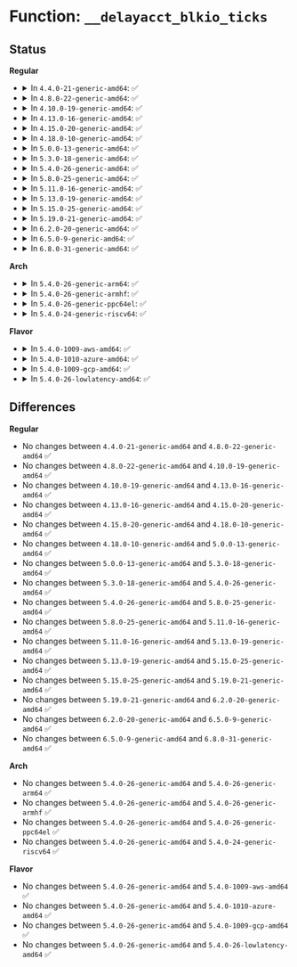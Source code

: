 # Function: <code>__delayacct_blkio_ticks</code>

## Status
<b>Regular</b>
<ul>
<li>
<details>
<summary>In <code>4.4.0-21-generic-amd64</code>: ✅</summary>

```c
__u64 __delayacct_blkio_ticks(struct task_struct * tsk)
```

```json
{
  "name": "__delayacct_blkio_ticks",
  "collision_type": "Unique Global",
  "inline_type": "No",
  "funcs": [
    {
      "addr": 18446744071580147952,
      "name": "__delayacct_blkio_ticks",
      "external": true,
      "loc": "kernel/delayacct.c:135",
      "file": "kernel/delayacct.c",
      "inline": "seen, unknown",
      "caller_inline": [],
      "caller_func": [
        "fs/proc/array.c:do_task_stat"
      ]
    }
  ],
  "symbols": [
    {
      "addr": 18446744071580147952,
      "name": "__delayacct_blkio_ticks",
      "section": ".text",
      "bind": "STB_GLOBAL",
      "size": 80
    }
  ]
}
```
</details>
</li>
<li>
<details>
<summary>In <code>4.8.0-22-generic-amd64</code>: ✅</summary>

```c
__u64 __delayacct_blkio_ticks(struct task_struct * tsk)
```

```json
{
  "name": "__delayacct_blkio_ticks",
  "collision_type": "Unique Global",
  "inline_type": "No",
  "funcs": [
    {
      "addr": 18446744071580182336,
      "name": "__delayacct_blkio_ticks",
      "external": true,
      "loc": "kernel/delayacct.c:135",
      "file": "kernel/delayacct.c",
      "inline": "seen, unknown",
      "caller_inline": [],
      "caller_func": [
        "fs/proc/array.c:do_task_stat"
      ]
    }
  ],
  "symbols": [
    {
      "addr": 18446744071580182336,
      "name": "__delayacct_blkio_ticks",
      "section": ".text",
      "bind": "STB_GLOBAL",
      "size": 80
    }
  ]
}
```
</details>
</li>
<li>
<details>
<summary>In <code>4.10.0-19-generic-amd64</code>: ✅</summary>

```c
__u64 __delayacct_blkio_ticks(struct task_struct * tsk)
```

```json
{
  "name": "__delayacct_blkio_ticks",
  "collision_type": "Unique Global",
  "inline_type": "No",
  "funcs": [
    {
      "addr": 18446744071580222848,
      "name": "__delayacct_blkio_ticks",
      "external": true,
      "loc": "kernel/delayacct.c:135",
      "file": "kernel/delayacct.c",
      "inline": "seen, unknown",
      "caller_inline": [],
      "caller_func": [
        "fs/proc/array.c:do_task_stat"
      ]
    }
  ],
  "symbols": [
    {
      "addr": 18446744071580222848,
      "name": "__delayacct_blkio_ticks",
      "section": ".text",
      "bind": "STB_GLOBAL",
      "size": 80
    }
  ]
}
```
</details>
</li>
<li>
<details>
<summary>In <code>4.13.0-16-generic-amd64</code>: ✅</summary>

```c
__u64 __delayacct_blkio_ticks(struct task_struct * tsk)
```

```json
{
  "name": "__delayacct_blkio_ticks",
  "collision_type": "Unique Global",
  "inline_type": "No",
  "funcs": [
    {
      "addr": 18446744071580232560,
      "name": "__delayacct_blkio_ticks",
      "external": true,
      "loc": "kernel/delayacct.c:137",
      "file": "kernel/delayacct.c",
      "inline": "seen, unknown",
      "caller_inline": [],
      "caller_func": [
        "fs/proc/array.c:do_task_stat"
      ]
    }
  ],
  "symbols": [
    {
      "addr": 18446744071580232560,
      "name": "__delayacct_blkio_ticks",
      "section": ".text",
      "bind": "STB_GLOBAL",
      "size": 80
    }
  ]
}
```
</details>
</li>
<li>
<details>
<summary>In <code>4.15.0-20-generic-amd64</code>: ✅</summary>

```c
__u64 __delayacct_blkio_ticks(struct task_struct * tsk)
```

```json
{
  "name": "__delayacct_blkio_ticks",
  "collision_type": "Unique Global",
  "inline_type": "No",
  "funcs": [
    {
      "addr": 18446744071580283792,
      "name": "__delayacct_blkio_ticks",
      "external": true,
      "loc": "kernel/delayacct.c:145",
      "file": "kernel/delayacct.c",
      "inline": "seen, unknown",
      "caller_inline": [],
      "caller_func": [
        "fs/proc/array.c:do_task_stat"
      ]
    }
  ],
  "symbols": [
    {
      "addr": 18446744071580283792,
      "name": "__delayacct_blkio_ticks",
      "section": ".text",
      "bind": "STB_GLOBAL",
      "size": 80
    }
  ]
}
```
</details>
</li>
<li>
<details>
<summary>In <code>4.18.0-10-generic-amd64</code>: ✅</summary>

```c
__u64 __delayacct_blkio_ticks(struct task_struct * tsk)
```

```json
{
  "name": "__delayacct_blkio_ticks",
  "collision_type": "Unique Global",
  "inline_type": "No",
  "funcs": [
    {
      "addr": 18446744071580345088,
      "name": "__delayacct_blkio_ticks",
      "external": true,
      "loc": "kernel/delayacct.c:146",
      "file": "kernel/delayacct.c",
      "inline": "seen, unknown",
      "caller_inline": [],
      "caller_func": [
        "fs/proc/array.c:do_task_stat"
      ]
    }
  ],
  "symbols": [
    {
      "addr": 18446744071580345088,
      "name": "__delayacct_blkio_ticks",
      "section": ".text",
      "bind": "STB_GLOBAL",
      "size": 80
    }
  ]
}
```
</details>
</li>
<li>
<details>
<summary>In <code>5.0.0-13-generic-amd64</code>: ✅</summary>

```c
__u64 __delayacct_blkio_ticks(struct task_struct * tsk)
```

```json
{
  "name": "__delayacct_blkio_ticks",
  "collision_type": "Unique Global",
  "inline_type": "No",
  "funcs": [
    {
      "addr": 18446744071580401008,
      "name": "__delayacct_blkio_ticks",
      "external": true,
      "loc": "kernel/delayacct.c:149",
      "file": "kernel/delayacct.c",
      "inline": "seen, unknown",
      "caller_inline": [],
      "caller_func": [
        "fs/proc/array.c:do_task_stat"
      ]
    }
  ],
  "symbols": [
    {
      "addr": 18446744071580401008,
      "name": "__delayacct_blkio_ticks",
      "section": ".text",
      "bind": "STB_GLOBAL",
      "size": 80
    }
  ]
}
```
</details>
</li>
<li>
<details>
<summary>In <code>5.3.0-18-generic-amd64</code>: ✅</summary>

```c
__u64 __delayacct_blkio_ticks(struct task_struct * tsk)
```

```json
{
  "name": "__delayacct_blkio_ticks",
  "collision_type": "Unique Global",
  "inline_type": "No",
  "funcs": [
    {
      "addr": 18446744071580453776,
      "name": "__delayacct_blkio_ticks",
      "external": true,
      "loc": "kernel/delayacct.c:140",
      "file": "kernel/delayacct.c",
      "inline": "seen, unknown",
      "caller_inline": [],
      "caller_func": [
        "fs/proc/array.c:do_task_stat"
      ]
    }
  ],
  "symbols": [
    {
      "addr": 18446744071580453776,
      "name": "__delayacct_blkio_ticks",
      "section": ".text",
      "bind": "STB_GLOBAL",
      "size": 80
    }
  ]
}
```
</details>
</li>
<li>
<details>
<summary>In <code>5.4.0-26-generic-amd64</code>: ✅</summary>

```c
__u64 __delayacct_blkio_ticks(struct task_struct * tsk)
```

```json
{
  "name": "__delayacct_blkio_ticks",
  "collision_type": "Unique Global",
  "inline_type": "No",
  "funcs": [
    {
      "addr": 18446744071580502736,
      "name": "__delayacct_blkio_ticks",
      "external": true,
      "loc": "kernel/delayacct.c:140",
      "file": "kernel/delayacct.c",
      "inline": "seen, unknown",
      "caller_inline": [],
      "caller_func": [
        "fs/proc/array.c:do_task_stat"
      ]
    }
  ],
  "symbols": [
    {
      "addr": 18446744071580502736,
      "name": "__delayacct_blkio_ticks",
      "section": ".text",
      "bind": "STB_GLOBAL",
      "size": 80
    }
  ]
}
```
</details>
</li>
<li>
<details>
<summary>In <code>5.8.0-25-generic-amd64</code>: ✅</summary>

```c
__u64 __delayacct_blkio_ticks(struct task_struct * tsk)
```

```json
{
  "name": "__delayacct_blkio_ticks",
  "collision_type": "Unique Global",
  "inline_type": "No",
  "funcs": [
    {
      "addr": 18446744071580588848,
      "name": "__delayacct_blkio_ticks",
      "external": true,
      "loc": "kernel/delayacct.c:140",
      "file": "kernel/delayacct.c",
      "inline": "seen, unknown",
      "caller_inline": [],
      "caller_func": [
        "fs/proc/array.c:do_task_stat"
      ]
    }
  ],
  "symbols": [
    {
      "addr": 18446744071580588848,
      "name": "__delayacct_blkio_ticks",
      "section": ".text",
      "bind": "STB_GLOBAL",
      "size": 80
    }
  ]
}
```
</details>
</li>
<li>
<details>
<summary>In <code>5.11.0-16-generic-amd64</code>: ✅</summary>

```c
__u64 __delayacct_blkio_ticks(struct task_struct * tsk)
```

```json
{
  "name": "__delayacct_blkio_ticks",
  "collision_type": "Unique Global",
  "inline_type": "No",
  "funcs": [
    {
      "addr": 18446744071580578128,
      "name": "__delayacct_blkio_ticks",
      "external": true,
      "loc": "kernel/delayacct.c:140",
      "file": "kernel/delayacct.c",
      "inline": "seen, unknown",
      "caller_inline": [],
      "caller_func": [
        "fs/proc/array.c:do_task_stat"
      ]
    }
  ],
  "symbols": [
    {
      "addr": 18446744071580578128,
      "name": "__delayacct_blkio_ticks",
      "section": ".text",
      "bind": "STB_GLOBAL",
      "size": 80
    }
  ]
}
```
</details>
</li>
<li>
<details>
<summary>In <code>5.13.0-19-generic-amd64</code>: ✅</summary>

```c
__u64 __delayacct_blkio_ticks(struct task_struct * tsk)
```

```json
{
  "name": "__delayacct_blkio_ticks",
  "collision_type": "Unique Global",
  "inline_type": "No",
  "funcs": [
    {
      "addr": 18446744071580581008,
      "name": "__delayacct_blkio_ticks",
      "external": true,
      "loc": "kernel/delayacct.c:140",
      "file": "kernel/delayacct.c",
      "inline": "seen, unknown",
      "caller_inline": [],
      "caller_func": [
        "fs/proc/array.c:do_task_stat"
      ]
    }
  ],
  "symbols": [
    {
      "addr": 18446744071580581008,
      "name": "__delayacct_blkio_ticks",
      "section": ".text",
      "bind": "STB_GLOBAL",
      "size": 80
    }
  ]
}
```
</details>
</li>
<li>
<details>
<summary>In <code>5.15.0-25-generic-amd64</code>: ✅</summary>

```c
__u64 __delayacct_blkio_ticks(struct task_struct * tsk)
```

```json
{
  "name": "__delayacct_blkio_ticks",
  "collision_type": "Unique Global",
  "inline_type": "No",
  "funcs": [
    {
      "addr": 18446744071580751808,
      "name": "__delayacct_blkio_ticks",
      "external": true,
      "loc": "kernel/delayacct.c:176",
      "file": "kernel/delayacct.c",
      "inline": "seen, unknown",
      "caller_inline": [],
      "caller_func": [
        "fs/proc/array.c:do_task_stat"
      ]
    }
  ],
  "symbols": [
    {
      "addr": 18446744071580751808,
      "name": "__delayacct_blkio_ticks",
      "section": ".text",
      "bind": "STB_GLOBAL",
      "size": 80
    }
  ]
}
```
</details>
</li>
<li>
<details>
<summary>In <code>5.19.0-21-generic-amd64</code>: ✅</summary>

```c
__u64 __delayacct_blkio_ticks(struct task_struct * tsk)
```

```json
{
  "name": "__delayacct_blkio_ticks",
  "collision_type": "Unique Global",
  "inline_type": "No",
  "funcs": [
    {
      "addr": 18446744071580966368,
      "name": "__delayacct_blkio_ticks",
      "external": true,
      "loc": "kernel/delayacct.c:193",
      "file": "kernel/delayacct.c",
      "inline": "seen, unknown",
      "caller_inline": [],
      "caller_func": [
        "fs/proc/array.c:do_task_stat"
      ]
    }
  ],
  "symbols": [
    {
      "addr": 18446744071580966368,
      "name": "__delayacct_blkio_ticks",
      "section": ".text",
      "bind": "STB_GLOBAL",
      "size": 84
    }
  ]
}
```
</details>
</li>
<li>
<details>
<summary>In <code>6.2.0-20-generic-amd64</code>: ✅</summary>

```c
__u64 __delayacct_blkio_ticks(struct task_struct * tsk)
```

```json
{
  "name": "__delayacct_blkio_ticks",
  "collision_type": "Unique Global",
  "inline_type": "No",
  "funcs": [
    {
      "addr": 18446744071581261760,
      "name": "__delayacct_blkio_ticks",
      "external": true,
      "loc": "kernel/delayacct.c:193",
      "file": "kernel/delayacct.c",
      "inline": "seen, unknown",
      "caller_inline": [],
      "caller_func": [
        "fs/proc/array.c:do_task_stat"
      ]
    }
  ],
  "symbols": [
    {
      "addr": 18446744071581261760,
      "name": "__delayacct_blkio_ticks",
      "section": ".text",
      "bind": "STB_GLOBAL",
      "size": 84
    }
  ]
}
```
</details>
</li>
<li>
<details>
<summary>In <code>6.5.0-9-generic-amd64</code>: ✅</summary>

```c
__u64 __delayacct_blkio_ticks(struct task_struct * tsk)
```

```json
{
  "name": "__delayacct_blkio_ticks",
  "collision_type": "Unique Global",
  "inline_type": "No",
  "funcs": [
    {
      "addr": 18446744071581356880,
      "name": "__delayacct_blkio_ticks",
      "external": true,
      "loc": "kernel/delayacct.c:196",
      "file": "kernel/delayacct.c",
      "inline": "seen, unknown",
      "caller_inline": [],
      "caller_func": [
        "fs/proc/array.c:do_task_stat"
      ]
    }
  ],
  "symbols": [
    {
      "addr": 18446744071581356880,
      "name": "__delayacct_blkio_ticks",
      "section": ".text",
      "bind": "STB_GLOBAL",
      "size": 84
    }
  ]
}
```
</details>
</li>
<li>
<details>
<summary>In <code>6.8.0-31-generic-amd64</code>: ✅</summary>

```c
__u64 __delayacct_blkio_ticks(struct task_struct * tsk)
```

```json
{
  "name": "__delayacct_blkio_ticks",
  "collision_type": "Unique Global",
  "inline_type": "No",
  "funcs": [
    {
      "addr": 18446744071581462992,
      "name": "__delayacct_blkio_ticks",
      "external": true,
      "loc": "kernel/delayacct.c:196",
      "file": "kernel/delayacct.c",
      "inline": "seen, unknown",
      "caller_inline": [],
      "caller_func": [
        "fs/proc/array.c:do_task_stat"
      ]
    }
  ],
  "symbols": [
    {
      "addr": 18446744071581462992,
      "name": "__delayacct_blkio_ticks",
      "section": ".text",
      "bind": "STB_GLOBAL",
      "size": 84
    }
  ]
}
```
</details>
</li>
</ul>
<b>Arch</b>
<ul>
<li>
<details>
<summary>In <code>5.4.0-26-generic-arm64</code>: ✅</summary>

```c
__u64 __delayacct_blkio_ticks(struct task_struct * tsk)
```

```json
{
  "name": "__delayacct_blkio_ticks",
  "collision_type": "Unique Global",
  "inline_type": "No",
  "funcs": [
    {
      "addr": 18446603336491781144,
      "name": "__delayacct_blkio_ticks",
      "external": true,
      "loc": "kernel/delayacct.c:140",
      "file": "kernel/delayacct.c",
      "inline": "seen, unknown",
      "caller_inline": [],
      "caller_func": [
        "fs/proc/array.c:do_task_stat"
      ]
    }
  ],
  "symbols": [
    {
      "addr": 18446603336491781144,
      "name": "__delayacct_blkio_ticks",
      "section": ".text",
      "bind": "STB_GLOBAL",
      "size": 168
    }
  ]
}
```
</details>
</li>
<li>
<details>
<summary>In <code>5.4.0-26-generic-armhf</code>: ✅</summary>

```c
__u64 __delayacct_blkio_ticks(struct task_struct * tsk)
```

```json
{
  "name": "__delayacct_blkio_ticks",
  "collision_type": "Unique Global",
  "inline_type": "No",
  "funcs": [
    {
      "addr": 3225728660,
      "name": "__delayacct_blkio_ticks",
      "external": true,
      "loc": "kernel/delayacct.c:140",
      "file": "kernel/delayacct.c",
      "inline": "seen, unknown",
      "caller_inline": [],
      "caller_func": [
        "fs/proc/array.c:do_task_stat"
      ]
    }
  ],
  "symbols": [
    {
      "addr": 3225728660,
      "name": "__delayacct_blkio_ticks",
      "section": ".text",
      "bind": "STB_GLOBAL",
      "size": 104
    }
  ]
}
```
</details>
</li>
<li>
<details>
<summary>In <code>5.4.0-26-generic-ppc64el</code>: ✅</summary>

```c
__u64 __delayacct_blkio_ticks(struct task_struct * tsk)
```

```json
{
  "name": "__delayacct_blkio_ticks",
  "collision_type": "Unique Global",
  "inline_type": "No",
  "funcs": [
    {
      "addr": 13835058055284828352,
      "name": "__delayacct_blkio_ticks",
      "external": true,
      "loc": "kernel/delayacct.c:140",
      "file": "kernel/delayacct.c",
      "inline": "seen, unknown",
      "caller_inline": [],
      "caller_func": [
        "fs/proc/array.c:do_task_stat"
      ]
    }
  ],
  "symbols": [
    {
      "addr": 13835058055284828352,
      "name": "__delayacct_blkio_ticks",
      "section": ".text",
      "bind": "STB_GLOBAL",
      "size": 124
    }
  ]
}
```
</details>
</li>
<li>
<details>
<summary>In <code>5.4.0-24-generic-riscv64</code>: ✅</summary>

```c
__u64 __delayacct_blkio_ticks(struct task_struct * tsk)
```

```json
{
  "name": "__delayacct_blkio_ticks",
  "collision_type": "Unique Global",
  "inline_type": "No",
  "funcs": [
    {
      "addr": 18446743936272096942,
      "name": "__delayacct_blkio_ticks",
      "external": true,
      "loc": "kernel/delayacct.c:140",
      "file": "kernel/delayacct.c",
      "inline": "seen, unknown",
      "caller_inline": [],
      "caller_func": [
        "fs/proc/array.c:do_task_stat"
      ]
    }
  ],
  "symbols": [
    {
      "addr": 18446743936272096942,
      "name": "__delayacct_blkio_ticks",
      "section": ".text",
      "bind": "STB_GLOBAL",
      "size": 92
    }
  ]
}
```
</details>
</li>
</ul>
<b>Flavor</b>
<ul>
<li>
<details>
<summary>In <code>5.4.0-1009-aws-amd64</code>: ✅</summary>

```c
__u64 __delayacct_blkio_ticks(struct task_struct * tsk)
```

```json
{
  "name": "__delayacct_blkio_ticks",
  "collision_type": "Unique Global",
  "inline_type": "No",
  "funcs": [
    {
      "addr": 18446744071580471536,
      "name": "__delayacct_blkio_ticks",
      "external": true,
      "loc": "kernel/delayacct.c:140",
      "file": "kernel/delayacct.c",
      "inline": "seen, unknown",
      "caller_inline": [],
      "caller_func": [
        "fs/proc/array.c:do_task_stat"
      ]
    }
  ],
  "symbols": [
    {
      "addr": 18446744071580471536,
      "name": "__delayacct_blkio_ticks",
      "section": ".text",
      "bind": "STB_GLOBAL",
      "size": 80
    }
  ]
}
```
</details>
</li>
<li>
<details>
<summary>In <code>5.4.0-1010-azure-amd64</code>: ✅</summary>

```c
__u64 __delayacct_blkio_ticks(struct task_struct * tsk)
```

```json
{
  "name": "__delayacct_blkio_ticks",
  "collision_type": "Unique Global",
  "inline_type": "No",
  "funcs": [
    {
      "addr": 18446744071580418576,
      "name": "__delayacct_blkio_ticks",
      "external": true,
      "loc": "kernel/delayacct.c:140",
      "file": "kernel/delayacct.c",
      "inline": "seen, unknown",
      "caller_inline": [],
      "caller_func": [
        "fs/proc/array.c:do_task_stat"
      ]
    }
  ],
  "symbols": [
    {
      "addr": 18446744071580418576,
      "name": "__delayacct_blkio_ticks",
      "section": ".text",
      "bind": "STB_GLOBAL",
      "size": 80
    }
  ]
}
```
</details>
</li>
<li>
<details>
<summary>In <code>5.4.0-1009-gcp-amd64</code>: ✅</summary>

```c
__u64 __delayacct_blkio_ticks(struct task_struct * tsk)
```

```json
{
  "name": "__delayacct_blkio_ticks",
  "collision_type": "Unique Global",
  "inline_type": "No",
  "funcs": [
    {
      "addr": 18446744071580462784,
      "name": "__delayacct_blkio_ticks",
      "external": true,
      "loc": "kernel/delayacct.c:140",
      "file": "kernel/delayacct.c",
      "inline": "seen, unknown",
      "caller_inline": [],
      "caller_func": [
        "fs/proc/array.c:do_task_stat"
      ]
    }
  ],
  "symbols": [
    {
      "addr": 18446744071580462784,
      "name": "__delayacct_blkio_ticks",
      "section": ".text",
      "bind": "STB_GLOBAL",
      "size": 80
    }
  ]
}
```
</details>
</li>
<li>
<details>
<summary>In <code>5.4.0-26-lowlatency-amd64</code>: ✅</summary>

```c
__u64 __delayacct_blkio_ticks(struct task_struct * tsk)
```

```json
{
  "name": "__delayacct_blkio_ticks",
  "collision_type": "Unique Global",
  "inline_type": "No",
  "funcs": [
    {
      "addr": 18446744071580518448,
      "name": "__delayacct_blkio_ticks",
      "external": true,
      "loc": "kernel/delayacct.c:140",
      "file": "kernel/delayacct.c",
      "inline": "seen, unknown",
      "caller_inline": [],
      "caller_func": [
        "fs/proc/array.c:do_task_stat"
      ]
    }
  ],
  "symbols": [
    {
      "addr": 18446744071580518448,
      "name": "__delayacct_blkio_ticks",
      "section": ".text",
      "bind": "STB_GLOBAL",
      "size": 80
    }
  ]
}
```
</details>
</li>
</ul>

## Differences
<b>Regular</b>
<ul>
<li>
No changes between <code>4.4.0-21-generic-amd64</code> and <code>4.8.0-22-generic-amd64</code> ✅
</li>
<li>
No changes between <code>4.8.0-22-generic-amd64</code> and <code>4.10.0-19-generic-amd64</code> ✅
</li>
<li>
No changes between <code>4.10.0-19-generic-amd64</code> and <code>4.13.0-16-generic-amd64</code> ✅
</li>
<li>
No changes between <code>4.13.0-16-generic-amd64</code> and <code>4.15.0-20-generic-amd64</code> ✅
</li>
<li>
No changes between <code>4.15.0-20-generic-amd64</code> and <code>4.18.0-10-generic-amd64</code> ✅
</li>
<li>
No changes between <code>4.18.0-10-generic-amd64</code> and <code>5.0.0-13-generic-amd64</code> ✅
</li>
<li>
No changes between <code>5.0.0-13-generic-amd64</code> and <code>5.3.0-18-generic-amd64</code> ✅
</li>
<li>
No changes between <code>5.3.0-18-generic-amd64</code> and <code>5.4.0-26-generic-amd64</code> ✅
</li>
<li>
No changes between <code>5.4.0-26-generic-amd64</code> and <code>5.8.0-25-generic-amd64</code> ✅
</li>
<li>
No changes between <code>5.8.0-25-generic-amd64</code> and <code>5.11.0-16-generic-amd64</code> ✅
</li>
<li>
No changes between <code>5.11.0-16-generic-amd64</code> and <code>5.13.0-19-generic-amd64</code> ✅
</li>
<li>
No changes between <code>5.13.0-19-generic-amd64</code> and <code>5.15.0-25-generic-amd64</code> ✅
</li>
<li>
No changes between <code>5.15.0-25-generic-amd64</code> and <code>5.19.0-21-generic-amd64</code> ✅
</li>
<li>
No changes between <code>5.19.0-21-generic-amd64</code> and <code>6.2.0-20-generic-amd64</code> ✅
</li>
<li>
No changes between <code>6.2.0-20-generic-amd64</code> and <code>6.5.0-9-generic-amd64</code> ✅
</li>
<li>
No changes between <code>6.5.0-9-generic-amd64</code> and <code>6.8.0-31-generic-amd64</code> ✅
</li>
</ul>
<b>Arch</b>
<ul>
<li>
No changes between <code>5.4.0-26-generic-amd64</code> and <code>5.4.0-26-generic-arm64</code> ✅
</li>
<li>
No changes between <code>5.4.0-26-generic-amd64</code> and <code>5.4.0-26-generic-armhf</code> ✅
</li>
<li>
No changes between <code>5.4.0-26-generic-amd64</code> and <code>5.4.0-26-generic-ppc64el</code> ✅
</li>
<li>
No changes between <code>5.4.0-26-generic-amd64</code> and <code>5.4.0-24-generic-riscv64</code> ✅
</li>
</ul>
<b>Flavor</b>
<ul>
<li>
No changes between <code>5.4.0-26-generic-amd64</code> and <code>5.4.0-1009-aws-amd64</code> ✅
</li>
<li>
No changes between <code>5.4.0-26-generic-amd64</code> and <code>5.4.0-1010-azure-amd64</code> ✅
</li>
<li>
No changes between <code>5.4.0-26-generic-amd64</code> and <code>5.4.0-1009-gcp-amd64</code> ✅
</li>
<li>
No changes between <code>5.4.0-26-generic-amd64</code> and <code>5.4.0-26-lowlatency-amd64</code> ✅
</li>
</ul>
